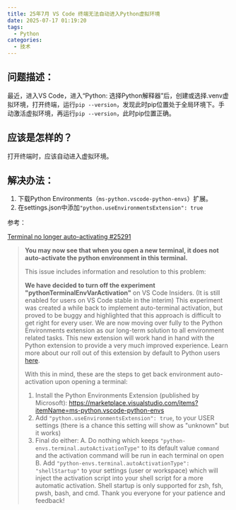 ```yaml
---
title: 25年7月 VS Code 终端无法自动进入Python虚拟环境
date: 2025-07-17 01:19:20
tags: 
  - Python
categories: 
  - 技术
---
```


## 问题描述：

最近，进入VS Code，进入“Python: 选择Python解释器”后，创建或选择.venv虚拟环境，打开终端，运行`pip --version`，发现此时pip位置处于全局环境下。手动激活虚拟环境，再运行`pip --version`，此时pip位置正确。

## 应该是怎样的？

打开终端时，应该自动进入虚拟环境。

## 解决办法：

1. 下载Python Environments（`ms-python.vscode-python-envs`）扩展。
2. 在settings.json中添加`"python.useEnvironmentsExtension": true`

参考：

[Terminal no longer auto-activating #25291](https://github.com/microsoft/vscode-python/issues/25291)

> **You may now see that when you open a new terminal, it does not auto-activate the python environment in this terminal.**
>
> This issue includes information and resolution to this problem:
>
> **We have decided to turn off the experiment "pythonTerminalEnvVarActivation"** on VS Code Insiders. (It is still enabled for users on VS Code stable in the interim) This experiment was created a while back to implement auto-terminal activation, but proved to be buggy and highlighted that this approach is difficult to get right for every user. We are now moving over fully to the Python Environments extension as our long-term solution to all environment related tasks. This new extension will work hand in hand with the Python extension to provide a very much improved experience. Learn more about our roll out of this extension by default to Python users [here](https://github.com/microsoft/vscode-python-environments/issues/581).
>
> With this in mind, these are the steps to get back environment auto-activation upon opening a terminal:
>
> 1. Install the Python Environments Extension (published by Microsoft): https://marketplace.visualstudio.com/items?itemName=ms-python.vscode-python-envs
> 2. Add `"python.useEnvironmentsExtension": true`, to your USER settings (there is a chance this setting will show as "unknown" but it works)
> 3. Final do either:
> A. Do nothing which keeps `"python-envs.terminal.autoActivationType"` to its default value `command` and the activation command will be run in each terminal on open
> B. Add `"python-envs.terminal.autoActivationType": "shellStartup"` to your settings (user or workspace) which will inject the activation script into your shell script for a more automatic activation. Shell startup is only supported for zsh, fsh, pwsh, bash, and cmd.
>Thank you everyone for your patience and feedback!